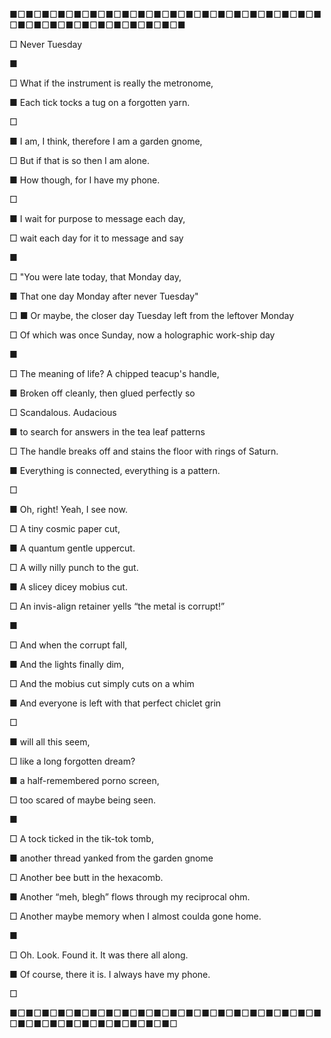 ■□■□■□■□■□■□■□■□■□■□■□■□■□■□■□■□■□■□■□■□■□■□■□■□■□■□■□■□■□■□■ <p>
□ Never Tuesday<p>
■<p>
□ What if the instrument is really the metronome,<p>
■ Each tick tocks a tug on a forgotten yarn.<p>
□<p>
■ I am, I think, therefore I am a garden gnome,<p>
□ But if that is so then I am alone. <p>
■ How though, for I have my phone.<p>
□<p>
■ I wait for purpose to message each day,<p> 
□ wait each day for it to message and say<p>
■<p>
□        "You were late today, that Monday day, <p>
■        That one day Monday after never Tuesday"<p>
□
■ Or maybe, the closer day Tuesday left from the leftover Monday<p>
□ Of which was once Sunday, now a holographic work-ship day<p>
■<p>
□ The meaning of life? A chipped teacup's handle,<p>
■ Broken off cleanly, then glued perfectly so<p>
□ Scandalous. Audacious <p>
■ to search for answers in the tea leaf patterns<p>
□ The handle breaks off and stains the floor with rings of Saturn.<p>
■ Everything is connected, everything is a pattern.<p>
□<p>
■ Oh, right! Yeah, I see now.<p>
□ A tiny cosmic paper cut,<p>
■ A quantum gentle uppercut. <p>
□ A willy nilly punch to the gut.<p>
■ A slicey dicey mobius cut. <p>
□ An invis-align retainer yells “the metal is corrupt!”<p>
■<p>
□ And when the corrupt fall, <p>
■ And the lights finally dim,<p>
□ And the mobius cut simply cuts on a whim<p>
■ And everyone is left with that perfect chiclet grin<p>
□ <p>
■ will all this seem, <p>
□ like a long forgotten dream? <p>
■ a half-remembered porno screen, <p>
□ too scared of maybe being seen.<p>
■<p>
□ A tock ticked in the tik-tok tomb, <p>
■ another thread yanked from the garden gnome<p>
□ Another bee butt in the hexacomb. <p>
■ Another “meh, blegh” flows through my reciprocal ohm.<p>
□ Another maybe memory when I almost coulda gone home.<p>
■<p>
□ Oh. Look. Found it. It was there all along.<p>
■ Of course, there it is. I always have my phone.<p>
□<p>
■□■□■□■□■□■□■□■□■□■□■□■□■□■□■□■□■□■□■□■□■□■□■□■□■□■□■□■□■□■□
